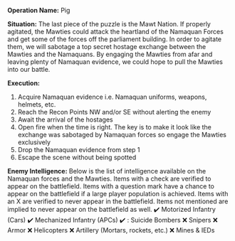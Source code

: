 __Operation Name:__ Pig

__Situation:__ The last piece of the puzzle is the Mawt Nation. If properly agitated, the Mawties could attack the heartland of the Namaquan Forces and get some of the forces off the parliament building. In order to agitate them, we will sabotage a top secret hostage exchange between the Mawties and the Namaquans. By engaging the Mawties from afar and leaving plenty of Namaquan evidence, we could hope to pull the Mawties into our battle.

__Execution:__
1. Acquire Namaquan evidence i.e. Namaquan uniforms, weapons, helmets, etc.
2. Reach the Recon Points NW and/or SE without alerting the enemy
3. Await the arrival of the hostages
4. Open fire when the time is right. The key is to make it look like the exchange was sabotaged by Namaquan forces so engage the Mawties exclusively
5. Drop the Namaquan evidence from step 1
6. Escape the scene without being spotted

__Enemy Intelligence:__
Below is the list of intelligence available on the Namaquan forces and the Mawties. Items with a check are verified to appear on the battlefield. Items with a question mark have a chance to appear on the battlefield if a large player population is achieved. Items with an X are verified to never appear in the battlefield. Items not mentioned are implied to never appear on the battlefield as well.
:heavy_check_mark: Motorized Infantry (Cars)
:heavy_check_mark: Mechanized Infantry (APCs)
:heavy_check_mark: : Suicide Bombers
:x: Snipers
:x: Armor
:x: Helicopters
:x: Artillery (Mortars, rockets, etc.)
:x: Mines & IEDs